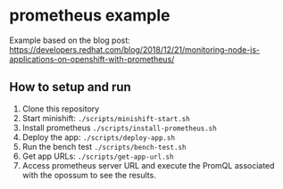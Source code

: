 # prometheus example

Example based on the blog post: https://developers.redhat.com/blog/2018/12/21/monitoring-node-js-applications-on-openshift-with-prometheus/

## How to setup and run 

1. Clone this repository
2. Start minishift: `./scripts/minishift-start.sh`
3. Install prometheus `./scripts/install-prometheus.sh`
4. Deploy the app:  `./scripts/deploy-app.sh`
5. Run the bench test `./scripts/bench-test.sh`
6. Get app URLs: `./scripts/get-app-url.sh`
7. Access prometheus server URL and execute the PromQL associated with the opossum to see the results.

